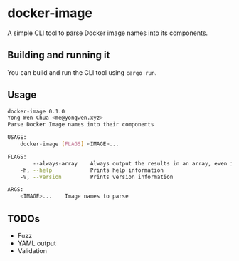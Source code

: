 # docker-image

A simple CLI tool to parse Docker image names into its components.

## Building and running it

You can build and run the CLI tool using `cargo run`.

## Usage

```bash
docker-image 0.1.0
Yong Wen Chua <me@yongwen.xyz>
Parse Docker Image names into their components

USAGE:
    docker-image [FLAGS] <IMAGE>...

FLAGS:
        --always-array    Always output the results in an array, even if there is only one image name specified
    -h, --help            Prints help information
    -V, --version         Prints version information

ARGS:
    <IMAGE>...    Image names to parse
```

## TODOs

- Fuzz
- YAML output
- Validation

